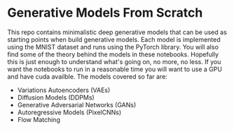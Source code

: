 # Generative Models From Scratch

This repo contains minimalistic deep generative models that can be used as starting points when build generative models.  Each model is implemented using the MNIST dataset and runs using the PyTorch library. You will also find some of the theory behind the models in these notebooks. Hopefully this is just enough to understand what's going on, no more, no less. If you want the notebooks to run in a reasonable time you will want to use a GPU and have cuda availble.  The models covered so far are:
 - Variations Autoencoders (VAEs)
 - Diffusion Models (DDPMs)
 - Generative Adversarial Networks (GANs)
 - Autoregressive Models (PixelCNNs)
 - Flow Matching 
